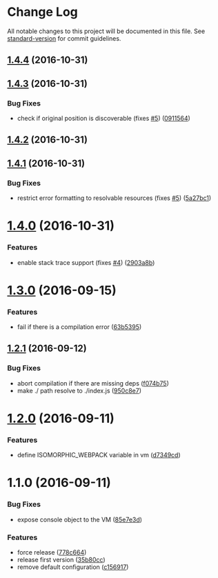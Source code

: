 # Change Log

All notable changes to this project will be documented in this file. See [standard-version](https://github.com/conventional-changelog/standard-version) for commit guidelines.

<a name="1.4.4"></a>
## [1.4.4](https://github.com/gajus/isomorphic-webpack/compare/v1.4.3...v1.4.4) (2016-10-31)



<a name="1.4.3"></a>
## [1.4.3](https://github.com/gajus/isomorphic-webpack/compare/v1.4.2...v1.4.3) (2016-10-31)


### Bug Fixes

* check if original position is discoverable (fixes [#5](https://github.com/gajus/isomorphic-webpack/issues/5)) ([0911564](https://github.com/gajus/isomorphic-webpack/commit/0911564))



<a name="1.4.2"></a>
## [1.4.2](https://github.com/gajus/isomorphic-webpack/compare/v1.4.1...v1.4.2) (2016-10-31)



<a name="1.4.1"></a>
## [1.4.1](https://github.com/gajus/isomorphic-webpack/compare/v1.4.0...v1.4.1) (2016-10-31)


### Bug Fixes

* restrict error formatting to resolvable resources (fixes [#5](https://github.com/gajus/isomorphic-webpack/issues/5)) ([5a27bc1](https://github.com/gajus/isomorphic-webpack/commit/5a27bc1))



<a name="1.4.0"></a>
# [1.4.0](https://github.com/gajus/isomorphic-webpack/compare/v1.3.0...v1.4.0) (2016-10-31)


### Features

* enable stack trace support (fixes [#4](https://github.com/gajus/isomorphic-webpack/issues/4)) ([2903a8b](https://github.com/gajus/isomorphic-webpack/commit/2903a8b))



<a name="1.3.0"></a>
# [1.3.0](https://github.com/gajus/isomorphic-webpack/compare/v1.2.1...v1.3.0) (2016-09-15)


### Features

* fail if there is a compilation error ([63b5395](https://github.com/gajus/isomorphic-webpack/commit/63b5395))



<a name="1.2.1"></a>
## [1.2.1](https://github.com/gajus/isomorphic-webpack/compare/v1.2.0...v1.2.1) (2016-09-12)


### Bug Fixes

* abort compilation if there are missing deps ([f074b75](https://github.com/gajus/isomorphic-webpack/commit/f074b75))
* make ./ path resolve to ./index.js ([950c8e7](https://github.com/gajus/isomorphic-webpack/commit/950c8e7))



<a name="1.2.0"></a>
# [1.2.0](https://github.com/gajus/isomorphic-webpack/compare/v1.1.0...v1.2.0) (2016-09-11)


### Features

* define ISOMORPHIC_WEBPACK variable in vm ([d7349cd](https://github.com/gajus/isomorphic-webpack/commit/d7349cd))



<a name="1.1.0"></a>
# 1.1.0 (2016-09-11)


### Bug Fixes

* expose console object to the VM ([85e7e3d](https://github.com/gajus/isomorphic-webpack/commit/85e7e3d))


### Features

* force release ([778c664](https://github.com/gajus/isomorphic-webpack/commit/778c664))
* release first version ([35b80cc](https://github.com/gajus/isomorphic-webpack/commit/35b80cc))
* remove default configuration ([c156917](https://github.com/gajus/isomorphic-webpack/commit/c156917))
